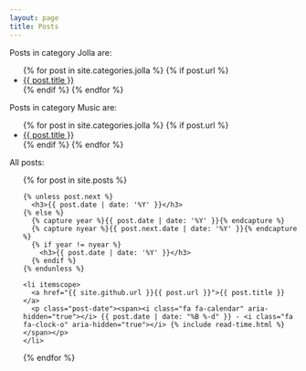 ```yaml
---
layout: page
title: Posts
---
```


<p>Posts in category Jolla are:</p>

<ul>
  {% for post in site.categories.jolla %}
    {% if post.url %}
        <li><a href="{{ post.url }}">{{ post.title }}</a></li>
    {% endif %}
  {% endfor %}
</ul>

<p>Posts in category Music are:</p>

<ul>
  {% for post in site.categories.jolla %}
    {% if post.url %}
        <li><a href="{{ post.url }}">{{ post.title }}</a></li>
    {% endif %}
  {% endfor %}
</ul>

<p>All posts:</p>
<ul class="posts">
  {% for post in site.posts %}

    {% unless post.next %}
      <h3>{{ post.date | date: '%Y' }}</h3>
    {% else %}
      {% capture year %}{{ post.date | date: '%Y' }}{% endcapture %}
      {% capture nyear %}{{ post.next.date | date: '%Y' }}{% endcapture %}
      {% if year != nyear %}
        <h3>{{ post.date | date: '%Y' }}</h3>
      {% endif %}
    {% endunless %}

    <li itemscope>
      <a href="{{ site.github.url }}{{ post.url }}">{{ post.title }}</a>
      <p class="post-date"><span><i class="fa fa-calendar" aria-hidden="true"></i> {{ post.date | date: "%B %-d" }} - <i class="fa fa-clock-o" aria-hidden="true"></i> {% include read-time.html %}</span></p>
    </li>

  {% endfor %}
</ul>

